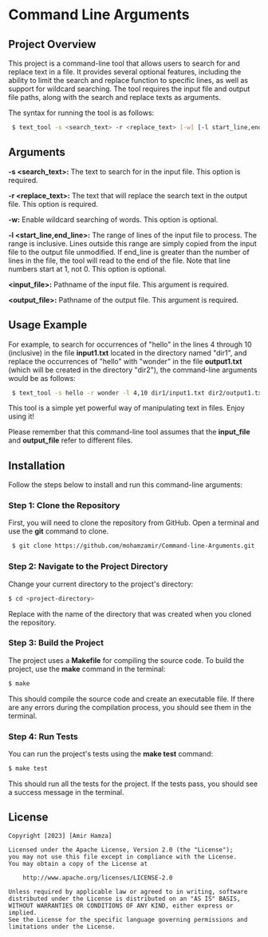 # Command Line Arguments

## Project Overview

This project is a command-line tool that allows users to search for and replace text in a file. It provides several optional features, including the ability to limit the search and replace function to specific lines, as well as support for wildcard searching. The tool requires the input file and output file paths, along with the search and replace texts as arguments.

The syntax for running the tool is as follows:

```bash
 $ text_tool -s <search_text> -r <replace_text> [-w] [-l start_line,end_line] <input_file> <output_file>
 ```
 
 ## Arguments
 
**-s <search_text>:** The text to search for in the input file. This option is required.

**-r <replace_text>:** The text that will replace the search text in the output file. This option is required.

**-w:** Enable wildcard searching of words. This option is optional.

**-l <start_line,end_line>:** The range of lines of the input file to process. The range is inclusive. Lines outside this range are simply copied from the input file to the output file unmodified. If end_line is greater than the number of lines in the file, the tool will read to the end of the file. Note that line numbers start at 1, not 0. This option is optional.

**<input_file>:** Pathname of the input file. This argument is required.

**<output_file>:** Pathname of the output file. This argument is required.

## Usage Example

For example, to search for occurrences of "hello" in the lines 4 through 10 (inclusive) in the file **input1.txt** located in the directory named "dir1", and replace the occurrences of "hello" with "wonder" in the file **output1.txt** (which will be created in the directory "dir2"), the command-line arguments would be as follows:

```bash
 $ text_tool -s hello -r wonder -l 4,10 dir1/input1.txt dir2/output1.txt
 ```
 
This tool is a simple yet powerful way of manipulating text in files. Enjoy using it!

Please remember that this command-line tool assumes that the **input_file** and **output_file** refer to different files.

## Installation 

Follow the steps below to install and run this command-line arguments:

### Step 1: Clone the Repository

First, you will need to clone the repository from GitHub. Open a terminal and use the **git** command to clone. 

```bash
 $ git clone https://github.com/mohamzamir/Command-line-Arguments.git
 ```
 
 ### Step 2: Navigate to the Project Directory
 
 Change your current directory to the project's directory:
 
 ```bash
$ cd <project-directory>
 ```
 
 Replace **<project-directory>** with the name of the directory that was created when you cloned the repository.
 
 ### Step 3: Build the Project
 
 The project uses a **Makefile** for compiling the source code. To build the project, use the **make** command in the terminal:
 
  ```bash
$ make
 ```
 
This should compile the source code and create an executable file. If there are any errors during the compilation process, you should see them in the terminal.
 
 ### Step 4: Run Tests
 
 You can run the project's tests using the **make test** command:
 
  ```bash
$ make test
 ```
 
 This should run all the tests for the project. If the tests pass, you should see a success message in the terminal.
 
 
 
 ## License
 ```
 Copyright [2023] [Amir Hamza]

 Licensed under the Apache License, Version 2.0 (the "License");
 you may not use this file except in compliance with the License.
 You may obtain a copy of the License at

     http://www.apache.org/licenses/LICENSE-2.0

 Unless required by applicable law or agreed to in writing, software
 distributed under the License is distributed on an "AS IS" BASIS,
 WITHOUT WARRANTIES OR CONDITIONS OF ANY KIND, either express or implied.
 See the License for the specific language governing permissions and
 limitations under the License.
 ```





